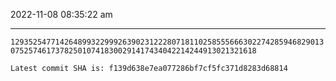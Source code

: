 2022-11-08 08:35:22 am

---

`12935254771426489932299926390231222807181102585556663022742859468290130752574617378250107418300291417434042214244913021321618`

`Latest commit SHA is: f139d638e7ea077286bf7cf5fc371d8283d68814 `

